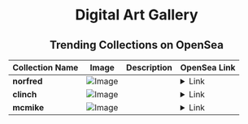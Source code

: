 <div align="center">

# Digital Art Gallery

## Trending Collections on OpenSea

| Collection Name                       | Image                                                                                     | Description                       | OpenSea Link                                                                                          |
|---------------------------------------|-------------------------------------------------------------------------------------------|-----------------------------------|--------------------------------------------------------------------------------------------------------|
| **norfred** | ![Image](https://i.seadn.io/s/raw/files/06c0866658c75359a0223feefcf988eb.jpg?w=500&auto=format?w=200&auto=format) |  | <details><summary>Link</summary>[norfred](https://opensea.io/collection/norfred)</details> |
| **clinch** | ![Image](https://i.seadn.io/s/raw/files/0c2fef51502386b0ddcb5d148daa8c10.jpg?w=500&auto=format?w=200&auto=format) |  | <details><summary>Link</summary>[clinch](https://opensea.io/collection/clinch-1)</details> |
| **mcmike** | ![Image](https://i.seadn.io/s/raw/files/cb66c9a85df3d6d1bd0db58f971aa439.jpg?w=500&auto=format?w=200&auto=format) |  | <details><summary>Link</summary>[mcmike](https://opensea.io/collection/mcmike)</details> |

</div>